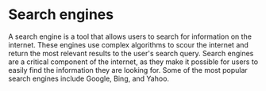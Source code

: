 # Search engines

A search engine is a tool that allows users to search for information on the internet. These engines use complex algorithms to scour the internet and return the most relevant results to the user's search query. Search engines are a critical component of the internet, as they make it possible for users to easily find the information they are looking for. Some of the most popular search engines include Google, Bing, and Yahoo.
